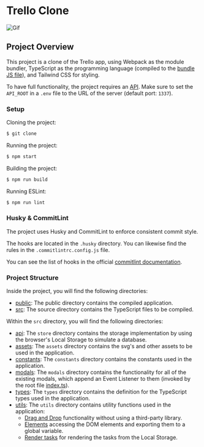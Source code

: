 # Trello Clone

![Gif](./Final.gif)

## Project Overview

This project is a clone of the Trello app, using Webpack as the module bundler, TypeScript as the programming language (compiled to the [bundle JS file](./public/bundle.js)), and Tailwind CSS for styling.

To have full functionality, the project requires an [API](https://github.com/Fulfilled-Koala/M3U2TrelloServer-LucasPatron). Make sure to set the `API_ROOT` in a `.env` file to the URL of the server (default port: `1337`).

### Setup

Cloning the project:

```bash
$ git clone
```

Running the project:

```bash
$ npm start
```

Building the project:

```bash
$ npm run build
```

Running ESLint:

```bash
$ npm run lint
```

### Husky & CommitLint

The project uses Husky and CommitLint to enforce consistent commit style.

The hooks are located in the `.husky` directory. You can likewise find the rules in the `.commitlintrc.config.js` file.

You can see the list of hooks in the official [commitlint documentation](https://commitlint.js.org/#/).

### Project Structure

Inside the project, you will find the following directories:

- [public](public/): The public directory contains the compiled application.
- [src](src/): The source directory contains the TypeScript files to be compiled.

Within the `src` directory, you will find the following directories:

- [api](./src/store/): The `store` directory contains the storage implementation by using the browser's Local Storage to simulate a database.
- [assets](./src/assets/): The `assets` directory contains the svg's and other assets to be used in the application.
- [constants](./src/constants/): The `constants` directory contains the constants used in the application.
- [modals](./src/modals/): The `modals` directory contains the functionality for all of the existing modals, which append an Event Listener to them (invoked by the root file [index.ts](./src/index.ts)).
- [types](./src/types/): The `types` directory contains the definition for the TypeScript types used in the application.
- [utils](./src/utils/): The `utils` directory contains utility functions used in the application:
  - [Drag and Drop](./src/utils/drag-and-drop.ts) functionality without using a third-party library.
  - [Elements](./src/utils/elements.ts) accessing the DOM elements and exporting them to a global variable.
  - [Render tasks](./src/utils/render-tasks.ts) for rendering the tasks from the Local Storage.
